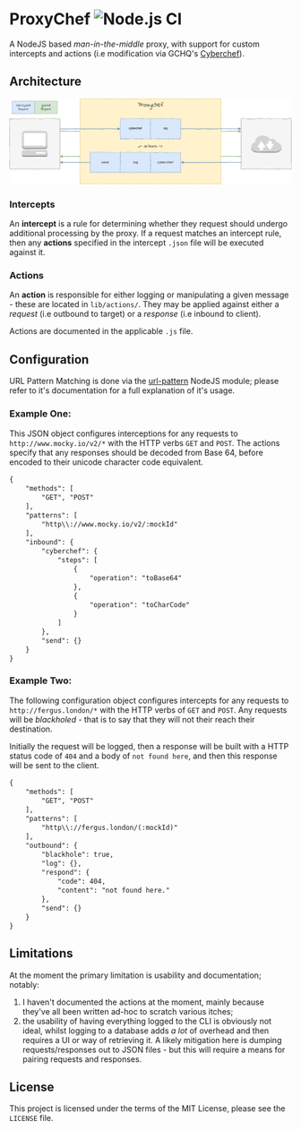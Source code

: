 # ProxyChef ![Node.js CI](https://github.com/FergusInLondon/ProxyChef/workflows/Node.js%20CI/badge.svg)

A NodeJS based *man-in-the-middle* proxy, with support for custom intercepts and actions (i.e modification via GCHQ's [Cyberchef](#)).

## Architecture

![ProxyChef](ProxyChef.png)

### Intercepts

An **intercept** is a rule for determining whether they request should undergo additional processing by the proxy. If a request matches an intercept rule, then any **actions** specified in the intercept `.json` file will be executed against it.

### Actions

An **action** is responsible for either logging or manipulating a given message - these are located in `lib/actions/`. They may be applied against either a *request* (i.e outbound to target) or a *response* (i.e inbound to client).

Actions are documented in the applicable `.js` file.

## Configuration

URL Pattern Matching is done via the [url-pattern](https://www.npmjs.com/package/url-pattern) NodeJS module; please refer to it's documentation for a full explanation of it's usage.

### Example One:

This JSON object configures interceptions for any requests to `http://www.mocky.io/v2/*` with the HTTP verbs `GET` and `POST`. The actions specify that any responses should be decoded from Base 64, before encoded to their unicode character code equivalent.

```
{
    "methods": [
        "GET", "POST"
    ],
    "patterns": [
        "http\\://www.mocky.io/v2/:mockId"
    ],
    "inbound": {
        "cyberchef": {
            "steps": [
                {
                    "operation": "toBase64"
                },
                {
                    "operation": "toCharCode"
                }
            ]
        },
        "send": {}
    }
}
```

### Example Two:

The following configuration object configures intercepts for any requests to `http://fergus.london/*` with the HTTP verbs of `GET` and `POST`. Any requests will be *blackholed* - that is to say that they will not their reach their destination.

Initially the request will be logged, then a response will be built with a HTTP status code of `404` and a body of `not found here`, and then this response will be sent to the client.

```
{
    "methods": [
        "GET", "POST"
    ],
    "patterns": [
        "http\\://fergus.london/(:mockId)"
    ],
    "outbound": {
        "blackhole": true,
        "log": {},
        "respond": {
            "code": 404,
            "content": "not found here."
        },
        "send": {}
    }
}
```

## Limitations

At the moment the primary limitation is usability and documentation; notably:

1. I haven't documented the actions at the moment, mainly because they've all been written ad-hoc to scratch various itches;
2. the usability of having everything logged to the CLI is obviously not ideal, whilst logging to a database adds *a lot* of overhead and then requires a UI or way of retrieving it. A likely mitigation here is dumping requests/responses out to JSON files - but this will require a means for pairing requests and responses.


## License

This project is licensed under the terms of the MIT License, please see the `LICENSE` file.